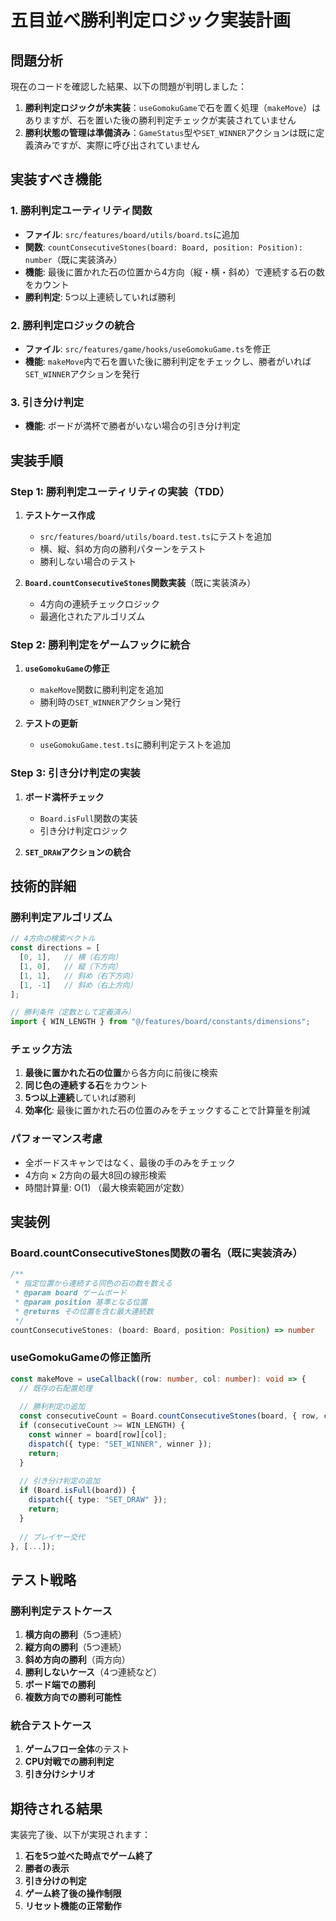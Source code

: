 # 五目並べ勝利判定ロジック実装計画

## 問題分析

現在のコードを確認した結果、以下の問題が判明しました：

1. **勝利判定ロジックが未実装**：`useGomokuGame`で石を置く処理（`makeMove`）はありますが、石を置いた後の勝利判定チェックが実装されていません
2. **勝利状態の管理は準備済み**：`GameStatus`型や`SET_WINNER`アクションは既に定義済みですが、実際に呼び出されていません

## 実装すべき機能

### 1. 勝利判定ユーティリティ関数
- **ファイル**: `src/features/board/utils/board.ts`に追加
- **関数**: `countConsecutiveStones(board: Board, position: Position): number`（既に実装済み）
- **機能**: 最後に置かれた石の位置から4方向（縦・横・斜め）で連続する石の数をカウント
- **勝利判定**: 5つ以上連続していれば勝利

### 2. 勝利判定ロジックの統合
- **ファイル**: `src/features/game/hooks/useGomokuGame.ts`を修正
- **機能**: `makeMove`内で石を置いた後に勝利判定をチェックし、勝者がいれば`SET_WINNER`アクションを発行

### 3. 引き分け判定
- **機能**: ボードが満杯で勝者がいない場合の引き分け判定

## 実装手順

### Step 1: 勝利判定ユーティリティの実装（TDD）
1. **テストケース作成**
   - `src/features/board/utils/board.test.ts`にテストを追加
   - 横、縦、斜め方向の勝利パターンをテスト
   - 勝利しない場合のテスト

2. **`Board.countConsecutiveStones`関数実装**（既に実装済み）
   - 4方向の連続チェックロジック
   - 最適化されたアルゴリズム

### Step 2: 勝利判定をゲームフックに統合
1. **`useGomokuGame`の修正**
   - `makeMove`関数に勝利判定を追加
   - 勝利時の`SET_WINNER`アクション発行

2. **テストの更新**
   - `useGomokuGame.test.ts`に勝利判定テストを追加

### Step 3: 引き分け判定の実装
1. **ボード満杯チェック**
   - `Board.isFull`関数の実装
   - 引き分け判定ロジック

2. **`SET_DRAW`アクションの統合**

## 技術的詳細

### 勝利判定アルゴリズム

```typescript
// 4方向の検索ベクトル
const directions = [
  [0, 1],   // 横（右方向）
  [1, 0],   // 縦（下方向）  
  [1, 1],   // 斜め（右下方向）
  [1, -1]   // 斜め（右上方向）
];

// 勝利条件（定数として定義済み）
import { WIN_LENGTH } from "@/features/board/constants/dimensions";
```

### チェック方法
1. **最後に置かれた石の位置**から各方向に前後に検索
2. **同じ色の連続する石**をカウント
3. **5つ以上連続**していれば勝利
4. **効率化**: 最後に置かれた石の位置のみをチェックすることで計算量を削減

### パフォーマンス考慮
- 全ボードスキャンではなく、最後の手のみをチェック
- 4方向 × 2方向の最大8回の線形検索
- 時間計算量: O(1) （最大検索範囲が定数）

## 実装例

### Board.countConsecutiveStones関数の署名（既に実装済み）
```typescript
/**
 * 指定位置から連続する同色の石の数を数える
 * @param board ゲームボード
 * @param position 基準となる位置
 * @returns その位置を含む最大連続数
 */
countConsecutiveStones: (board: Board, position: Position) => number
```

### useGomokuGameの修正箇所
```typescript
const makeMove = useCallback((row: number, col: number): void => {
  // 既存の石配置処理
  
  // 勝利判定の追加
  const consecutiveCount = Board.countConsecutiveStones(board, { row, col });
  if (consecutiveCount >= WIN_LENGTH) {
    const winner = board[row][col];
    dispatch({ type: "SET_WINNER", winner });
    return;
  }
  
  // 引き分け判定の追加
  if (Board.isFull(board)) {
    dispatch({ type: "SET_DRAW" });
    return;
  }
  
  // プレイヤー交代
}, [...]);
```

## テスト戦略

### 勝利判定テストケース
1. **横方向の勝利**（5つ連続）
2. **縦方向の勝利**（5つ連続）
3. **斜め方向の勝利**（両方向）
4. **勝利しないケース**（4つ連続など）
5. **ボード端での勝利**
6. **複数方向での勝利可能性**

### 統合テストケース
1. **ゲームフロー全体**のテスト
2. **CPU対戦での勝利判定**
3. **引き分けシナリオ**

## 期待される結果

実装完了後、以下が実現されます：

1. **石を5つ並べた時点でゲーム終了**
2. **勝者の表示**
3. **引き分けの判定**
4. **ゲーム終了後の操作制限**
5. **リセット機能の正常動作**